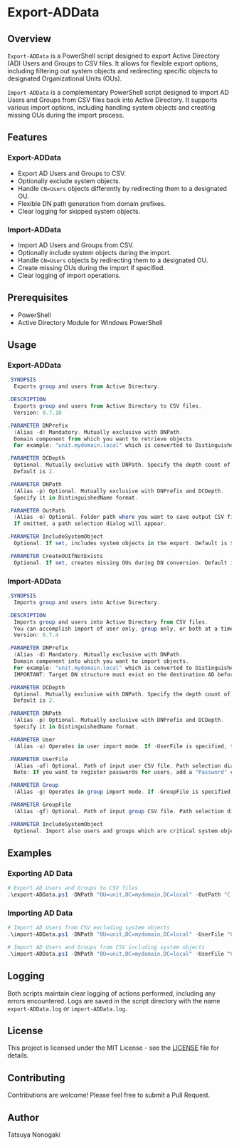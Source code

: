 # Export-ADData

## Overview
`Export-ADData` is a PowerShell script designed to export Active Directory (AD) Users and Groups to CSV files. It allows for flexible export options, including filtering out system objects and redirecting specific objects to designated Organizational Units (OUs).

`Import-ADData` is a complementary PowerShell script designed to import AD Users and Groups from CSV files back into Active Directory. It supports various import options, including handling system objects and creating missing OUs during the import process.

## Features
### Export-ADData
- Export AD Users and Groups to CSV.
- Optionally exclude system objects.
- Handle `CN=Users` objects differently by redirecting them to a designated OU.
- Flexible DN path generation from domain prefixes.
- Clear logging for skipped system objects.

### Import-ADData
- Import AD Users and Groups from CSV.
- Optionally include system objects during the import.
- Handle `CN=Users` objects by redirecting them to a designated OU.
- Create missing OUs during the import if specified.
- Clear logging of import operations.

## Prerequisites
- PowerShell
- Active Directory Module for Windows PowerShell

## Usage

### Export-ADData

```powershell
.SYNOPSIS
  Exports group and users from Active Directory.

.DESCRIPTION
  Exports group and users from Active Directory to CSV files.
  Version: 0.7.10

.PARAMETER DNPrefix
  (Alias -d) Mandatory. Mutually exclusive with DNPath. 
  Domain component from which you want to retrieve objects. 
  For example: "unit.mydomain.local" which is converted to DistinguishedName(DNPath) "OU=unit,DC=mydomain,DC=local" in the script.

.PARAMETER DCDepth
  Optional. Mutually exclusive with DNPath. Specify the depth count of DC.
  Default is 2.

.PARAMETER DNPath
  (Alias -p) Optional. Mutually exclusive with DNPrefix and DCDepth.
  Specify it in DistinguishedName format.

.PARAMETER OutPath
  (Alias -o) Optional. Folder path where you want to save output CSV files.
  If omitted, a path selection dialog will appear.

.PARAMETER IncludeSystemObject
  Optional. If set, includes system objects in the export. Default is $false.

.PARAMETER CreateOUIfNotExists
  Optional. If set, creates missing OUs during DN conversion. Default is $false.
```

### Import-ADData

```powershell
.SYNOPSIS
  Imports group and users into Active Directory.

.DESCRIPTION
  Imports group and users into Active Directory from CSV files.
  You can accomplish import of user only, group only, or both at a time.
  Version: 0.7.4

.PARAMETER DNPrefix
  (Alias -d) Mandatory. Mutually exclusive with DNPath. 
  Domain component into which you want to import objects. 
  For example: "unit.mydomain.local" which is converted to DistinguishedName(DNPath) "OU=unit,DC=mydomain,DC=local" internally.
  IMPORTANT: Target DN structure must exist on the destination AD before import.

.PARAMETER DCDepth
  Optional. Mutually exclusive with DNPath. Specify the depth count of DC.
  Default is 2.

.PARAMETER DNPath
  (Alias -p) Optional. Mutually exclusive with DNPrefix and DCDepth.
  Specify it in DistinguishedName format.

.PARAMETER User
  (Alias -u) Operates in user import mode. If -UserFile is specified, this switch is implied and can be omitted.

.PARAMETER UserFile
  (Alias -uf) Optional. Path of input user CSV file. Path selection dialog will ask you if omitted despite -User switch is set.
  Note: If you want to register passwords for users, add a "Password" column to the CSV file and provide passwords in plain text.

.PARAMETER Group
  (Alias -g) Operates in group import mode. If -GroupFile is specified, this switch is implied and can be omitted.

.PARAMETER GroupFile
  (Alias -gf) Optional. Path of input group CSV file. Path selection dialog will ask you if omitted despite -Group switch is set.

.PARAMETER IncludeSystemObject
  Optional. Import also users and groups which are critical system objects. This is usually dangerous and can lead to AD system breakdown.
```

## Examples
### Exporting AD Data
```powershell
# Export AD Users and Groups to CSV files
.\export-ADData.ps1 -DNPath "OU=unit,DC=mydomain,DC=local" -OutPath "C:\ADExport"
```

### Importing AD Data
```powershell
# Import AD Users from CSV excluding system objects
.\import-ADData.ps1 -DNPath "OU=unit,DC=mydomain,DC=local" -UserFile "C:\ADExport\Users_unit_mydomain_local.csv"

# Import AD Users and Groups from CSV including system objects
.\import-ADData.ps1 -DNPath "OU=unit,DC=mydomain,DC=local" -UserFile "C:\ADExport\Users_unit_mydomain_local.csv" -GroupFile "C:\ADExport\Groups_unit_mydomain_local.csv" -IncludeSystemObject:$true
```

## Logging
Both scripts maintain clear logging of actions performed, including any errors encountered. Logs are saved in the script directory with the name `export-ADData.log` or `import-ADData.log`.

## License
This project is licensed under the MIT License - see the [LICENSE](LICENSE) file for details.

## Contributing
Contributions are welcome! Please feel free to submit a Pull Request.

## Author
Tatsuya Nonogaki
